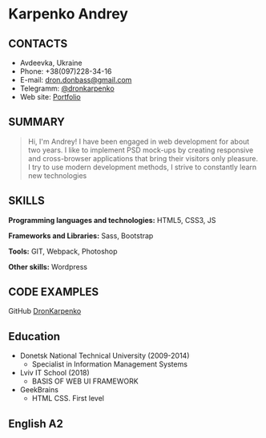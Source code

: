 # Karpenko Andrey

## CONTACTS
* Avdeevka, Ukraine
* Phone: +38(097)228-34-16
* E-mail: [dron.donbass@gmail.com](mailto:dron.donbass@gmail.com)
* Telegramm: [@dronkarpenko](https://t.me/dronkarpenko)
* Web site: [Portfolio](http://dronkarpenko.zzz.com.ua/)

## SUMMARY
> Hi, I'm Andrey! I have been engaged in web development for about two years. I like to implement PSD mock-ups by creating responsive and cross-browser applications that bring their visitors only pleasure.
I try to use modern development methods, I strive to constantly learn new technologies

## SKILLS

**Programming languages and technologies:** HTML5, CSS3, JS

**Frameworks and Libraries:** Sass, Bootstrap

**Tools:** GIT, Webpack, Photoshop

**Other skills:** Wordpress

## CODE EXAMPLES

GitHub [DronKarpenko](https://github.com/DronKarpenko)

## Education
- Donetsk National Technical University (2009-2014)
	- Specialist in Information Management Systems
- Lviv IT School (2018)
	- BASIS OF WEB UI FRAMEWORK
- GeekBrains
	- HTML CSS. First level 

## English A2
